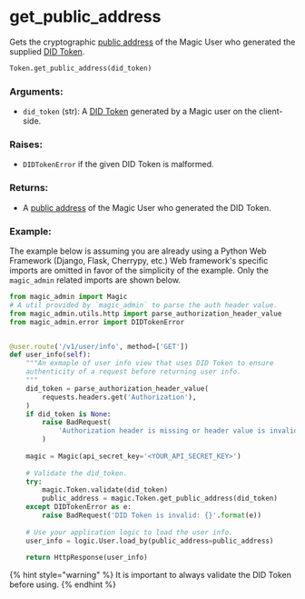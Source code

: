 # get\_public\_address

Gets the cryptographic [public address](https://support.blockchain.com/hc/en-us/articles/360000951966-Public-and-private-keys) of the Magic User who generated the supplied [DID Token](../../../../../decentralized-id.md).

```python
Token.get_public_address(did_token)
```

### Arguments:

* `did_token` \(str\): A [DID Token](../../../../../decentralized-id.md) generated by a Magic user on the client-side.

### Raises:

* `DIDTokenError` if the given DID Token is malformed.

### Returns:

* A [public address](https://support.blockchain.com/hc/en-us/articles/360000951966-Public-and-private-keys) of the Magic User who generated the DID Token.

### Example:

The example below is assuming you are already using a Python Web Framework \(Django, Flask, Cherrypy, etc.\)  Web framework's specific imports are omitted in favor of the simplicity of the example. Only the `magic_admin` related imports are shown below.

```python
from magic_admin import Magic
# A util provided by `magic_admin` to parse the auth header value.
from magic_admin.utils.http import parse_authorization_header_value
from magic_admin.error import DIDTokenError


@user.route('/v1/user/info', method=['GET'])
def user_info(self):
    """An exmaple of user info view that uses DID Token to ensure
    authenticity of a request before returning user info.
    """
    did_token = parse_authorization_header_value(
        requests.headers.get('Authorization'),
    )
    if did_token is None:
        raise BadRequest(
            'Authorization header is missing or header value is invalid',
        )
    
    magic = Magic(api_secret_key='<YOUR_API_SECRET_KEY>')
    
    # Validate the did_token.
    try:
        magic.Token.validate(did_token)
        public_address = magic.Token.get_public_address(did_token)
    except DIDTokenError as e:
        raise BadRequest('DID Token is invalid: {}'.format(e))
    
    # Use your application logic to load the user info.
    user_info = logic.User.load_by(public_address=public_address)
    
    return HttpResponse(user_info)
```

{% hint style="warning" %}
It is important to always validate the DID Token before using.
{% endhint %}

